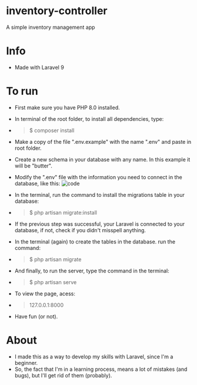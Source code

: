 # inventory-controller
A simple inventory management app

# Info
- Made with Laravel 9

# To run
 - First make sure you have PHP 8.0 installed.
 - In terminal of the root folder, to install all dependencies, type:
 - >$ composer install
 - Make a copy of the file ".env.example" with the name ".env" and paste in root folder.
 - Create a new schema in your database with any name. In this example it will be "butter".
 - Modify the ".env" file with the information you need to connect in the database, like this:
 ![code](https://user-images.githubusercontent.com/36749683/215916472-8ac55800-722b-4e37-b187-5f7dbf472a79.png)

 - In the terminal, run the command to install the migrations table in your database:
 - >$ php artisan migrate:install
 - If the previous step was successful, your Laravel is connected to your database, if not, check if you didn't misspell anything.
 - In the terminal (again) to create the tables in the database. run the command: 
 - >$ php artisan migrate
 - And finally, to run the server, type the command in the terminal:
 - >$ php artisan serve
 - To view the page, acess:
 - > 127.0.0.1:8000
 - Have fun (or not).
 
 # About
 - I made this as a way to develop my skills with Laravel, since I'm a beginner.
 - So, the fact that I'm in a learning process, means a lot of mistakes (and bugs), but I'll get rid of them (probably).
